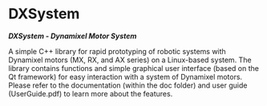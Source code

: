 # DXSystem
_**DXSystem - Dynamixel Motor System**_

A simple C++ library for rapid prototyping of robotic systems with Dynamixel motors (MX, RX, and AX series) on a Linux-based system. The library contains functions and simple graphical user interface (based on the Qt framework) for easy interaction with a system of Dynamixel motors. Please refer to the documentation (within the doc folder) and user guide (UserGuide.pdf) to learn more about the features.
